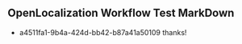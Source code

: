 ## OpenLocalization Workflow Test MarkDown
* a4511fa1-9b4a-424d-bb42-b87a41a50109 
thanks!<!--HONumber=Mar16_HO3-->
